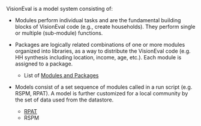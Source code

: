 VisionEval is a model system consisting of:
  - Modules perform individual tasks and are the fundamental building blocks of VisionEval code (e.g., create households). They perform single or multiple (sub-module) functions.
  - Packages are logically related combinations of one or more modules organized into libraries, as a way to distribute the VisionEval code (e.g. HH synthesis including location, income, age, etc.). Each module is assigned to a package.
    - List of [Modules and Packages](Modules-and-Packages)

  - Models consist of a set sequence of modules called in a run script (e.g. RSPM, RPAT). A model is further customized for a local community by the set of data used from the datastore.
    - [RPAT](https://github.com/RSGInc/VisionEvalRPAT)
    - RSPM
